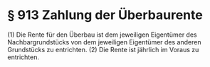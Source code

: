 # § 913 Zahlung der Überbaurente
(1) Die Rente für den Überbau ist dem jeweiligen Eigentümer des Nachbargrundstücks von dem jeweiligen Eigentümer des anderen Grundstücks zu entrichten.
(2) Die Rente ist jährlich im Voraus zu entrichten.